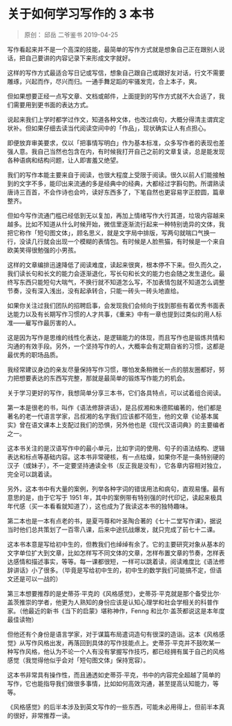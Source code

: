 # 关于如何学习写作的 3 本书
> 原创：
邱岳
二爷鉴书
2019-04-25

写作看起来并不是一个高深的技能，最简单的写作方式就是想象自己正在跟别人说话，把自己要讲的内容记录下来形成文字就好。

这样的写作方式最适合写日记或写信，想象自己跟自己或跟好友对话，行文不需要雕琢，兴起而作，尽兴而归。一通手舞足蹈的牢骚发完，合上本子，爽。

但如果想要正经一点写文章、文档或邮件，上面提到的写作方式就不大合适了，我们需要用到更书面的表达方式。

说起来我们上学时都学过作文，知道各种文体，也改过病句，大概分得清主谓宾定状补。但如果仔细去读当代阅读空间中的「作品」，现状确实让人有点担心。

即便放弃审美要求，仅以「把事情写明白」作为基本标准，众多写作者的表现也差强人意。我自己当然也包含在内，有时候我打开自己之前的文章复读，总是能发现各种语病和结构问题，让人即害羞又绝望。

我们的写作本能主要来自于阅读，也很大程度上受限于阅读。很久以前人们能接触到的文字不多，能印出来流通的多是经典中的经典，大都经过字斟句酌。所谓熟读唐诗三百首，不会作诗也会吟，读好东西多了，下笔自然也更容易字正腔圆，篇章整齐。

但如今写作流通门槛已经低到无以复加，再加上情绪写作大行其道，垃圾内容越来越多。比如不知道从什么时候开始，微信里逐渐流行起来一种特别诡异的文体，我把它称作「短句图文体」，顾名思义，就是文字局中排版，写两句就喘口气换一行，没读几行就会出现一个模糊的表情包。有时候是人脸熊猫，有时候是一个来自欧美笑得很勉强的小男孩。

这样的文章编排迅速降低了阅读难度，读起来很爽，根本停不下来。但久而久之，我们读长句和长文的能力会逐渐退化，写长句和长文的能力也会随之发生退化。最终写东西只能短句大喘气，不换行就不知道怎么写，不加表情包就不知道怎么调整节奏，没有深入浅出，没有起承转合，只能一砖头一砖头地直给。

如果你关注过我们团队的招聘启事，会发现我们会倾向于找到那些有着优秀书面表达能力以及有长期写作习惯的人才共事，《重来》中有一章也提到过类似的用人标准——雇写作最厉害的人。

这是因为写作是思维的线性化表达，是逻辑能力的体现，而且写作也是锻炼共情和沟通的有效手段。另外，一个坚持写作的人，大概率会有定期自省的习惯，这都是最优秀的职场品质。

我经常建议身边的亲友尽量保持写作习惯，哪怕发条稍微长一点的朋友圈都好，努力把想要表达的东西写完整，那就是最简单的锻炼写作能力的机会。

关于学习更好的写作，我想简单分享三本书，它们各具特点，可以试着组合阅读。

第一本是很老的书，叫作《语法修辞讲话》，是吕叔湘和朱德熙编著的，他们都是著名的老一代语言学家，吕叔湘的名字我们应该都不陌生，他的文章《论基本属实》曾在语文课本上支配过我们的恐惧，另外他也是《现代汉语词典》的主要编者之一。

这本书关注的是汉语写作中的最小单元，比如字词的使用、句子的语法结构、逻辑表达和标点等基础内容。这本书非常硬核，有一点枯燥，如果你不是一条特别硬的汉子（或妹子），不一定要坚持通读全书（反正我是没有），它各章内容相对独立，完全可以跳着读。

另外，这本书中有大量的案例，列举各种字词的错误用法和病句，直观易懂。最有意思的是，由于它写于 1951 年，其中的案例带有特别强的时代印记，读起来极具年代感（买一本看看就知道了），这也成为了我读这本书的独特趣味。

第二本也是一本有点老的书，是夏丏尊和叶圣陶合著的《七十二堂写作课》，据说当时他们总共策划了一百零八课，后来中途抗战爆发，就只完成了前七十二课。

这本书本意是写给初中生的，但教我们也绰绰有余了。它的主要研究对象从基本的文字单位扩大到文章，比如怎样写不同文体的文章，怎样布置文章的节奏，怎样表达感情和描述事实，等等。每一课都很短，一样可以跳着读，阅读难度比《语法修辞讲话》小了很多。（毕竟是写给初中生的，初中生的数学我们可能搞不定，但语文还是可以一战的）

第三本想要推荐的是史蒂芬·平克的《风格感觉》，史蒂芬·平克就是那个备受比尔·盖茨推崇的学者，他更为人熟知的身份应该是认知心理学和社会学相关的科普作家。（他最近的新书《当下的启蒙》堪称神作，Fenng 和比尔·盖茨都说这是本年度最佳读物）

但他还有个身份是语言学家，对于谋篇布局遣词造句有很深的造诣。这本《风格感觉》从写作风格出发，再落回到具体的写作技能点上。史蒂芬·平克并不鼓吹某一种写作风格，他认为不论一个人有没有掌握写作技巧，都已经拥有属于自己的风格感觉（我觉得他似乎会对「短句图文体」保持宽容）。

这本书非常具有操作性，而且通透如史蒂芬·平克，书中的内容完全超越了简单的写作，它也能指导我们做很多事情，比如如何高效沟通，甚至提高认知能力，等等。

《风格感觉》的后半本涉及到英文写作的一些东西，可能未必用得上，但前半本真的很好，非常推荐一读。

